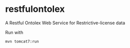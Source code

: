 # restfulontolex
A Restful Ontolex Web Service for Restrictive-license data 

Run with

    mvn tomcat7:run
